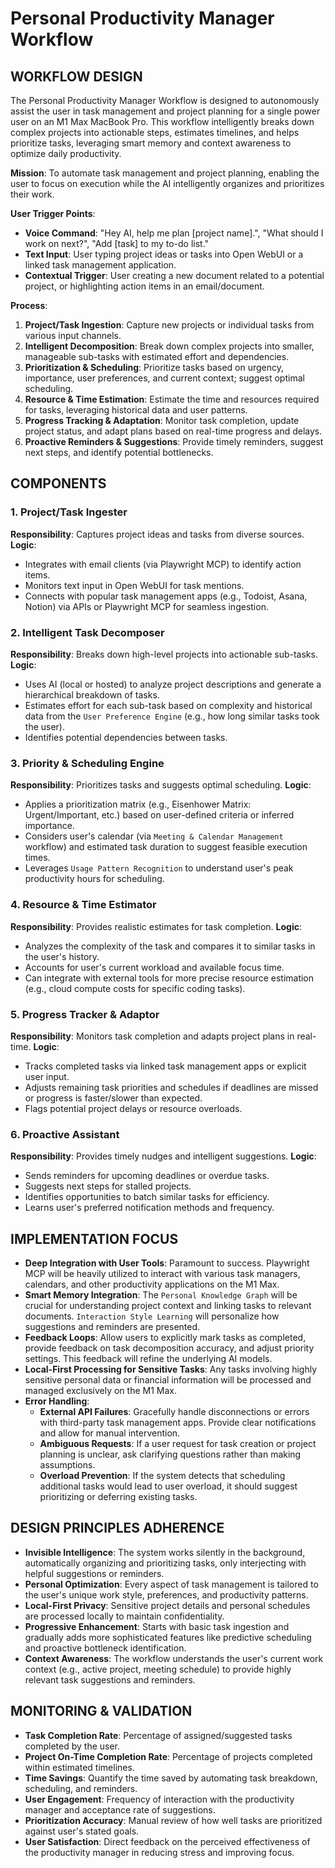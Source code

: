 # Personal Productivity Manager Workflow

## WORKFLOW DESIGN

The Personal Productivity Manager Workflow is designed to autonomously assist the user in task management and project planning for a single power user on an M1 Max MacBook Pro. This workflow intelligently breaks down complex projects into actionable steps, estimates timelines, and helps prioritize tasks, leveraging smart memory and context awareness to optimize daily productivity.

**Mission**: To automate task management and project planning, enabling the user to focus on execution while the AI intelligently organizes and prioritizes their work.

**User Trigger Points**: 
*   **Voice Command**: "Hey AI, help me plan [project name].", "What should I work on next?", "Add [task] to my to-do list."
*   **Text Input**: User typing project ideas or tasks into Open WebUI or a linked task management application.
*   **Contextual Trigger**: User creating a new document related to a potential project, or highlighting action items in an email/document.

**Process**:
1.  **Project/Task Ingestion**: Capture new projects or individual tasks from various input channels.
2.  **Intelligent Decomposition**: Break down complex projects into smaller, manageable sub-tasks with estimated effort and dependencies.
3.  **Prioritization & Scheduling**: Prioritize tasks based on urgency, importance, user preferences, and current context; suggest optimal scheduling.
4.  **Resource & Time Estimation**: Estimate the time and resources required for tasks, leveraging historical data and user patterns.
5.  **Progress Tracking & Adaptation**: Monitor task completion, update project status, and adapt plans based on real-time progress and delays.
6.  **Proactive Reminders & Suggestions**: Provide timely reminders, suggest next steps, and identify potential bottlenecks.

## COMPONENTS

### 1. Project/Task Ingester
**Responsibility**: Captures project ideas and tasks from diverse sources.
**Logic**: 
*   Integrates with email clients (via Playwright MCP) to identify action items.
*   Monitors text input in Open WebUI for task mentions.
*   Connects with popular task management apps (e.g., Todoist, Asana, Notion) via APIs or Playwright MCP for seamless ingestion.

### 2. Intelligent Task Decomposer
**Responsibility**: Breaks down high-level projects into actionable sub-tasks.
**Logic**: 
*   Uses AI (local or hosted) to analyze project descriptions and generate a hierarchical breakdown of tasks.
*   Estimates effort for each sub-task based on complexity and historical data from the `User Preference Engine` (e.g., how long similar tasks took the user).
*   Identifies potential dependencies between tasks.

### 3. Priority & Scheduling Engine
**Responsibility**: Prioritizes tasks and suggests optimal scheduling.
**Logic**: 
*   Applies a prioritization matrix (e.g., Eisenhower Matrix: Urgent/Important, etc.) based on user-defined criteria or inferred importance.
*   Considers user's calendar (via `Meeting & Calendar Management` workflow) and estimated task duration to suggest feasible execution times.
*   Leverages `Usage Pattern Recognition` to understand user's peak productivity hours for scheduling.

### 4. Resource & Time Estimator
**Responsibility**: Provides realistic estimates for task completion.
**Logic**: 
*   Analyzes the complexity of the task and compares it to similar tasks in the user's history.
*   Accounts for user's current workload and available focus time.
*   Can integrate with external tools for more precise resource estimation (e.g., cloud compute costs for specific coding tasks).

### 5. Progress Tracker & Adaptor
**Responsibility**: Monitors task completion and adapts project plans in real-time.
**Logic**: 
*   Tracks completed tasks via linked task management apps or explicit user input.
*   Adjusts remaining task priorities and schedules if deadlines are missed or progress is faster/slower than expected.
*   Flags potential project delays or resource overloads.

### 6. Proactive Assistant
**Responsibility**: Provides timely nudges and intelligent suggestions.
**Logic**: 
*   Sends reminders for upcoming deadlines or overdue tasks.
*   Suggests next steps for stalled projects.
*   Identifies opportunities to batch similar tasks for efficiency.
*   Learns user's preferred notification methods and frequency.

## IMPLEMENTATION FOCUS

*   **Deep Integration with User Tools**: Paramount to success. Playwright MCP will be heavily utilized to interact with various task managers, calendars, and other productivity applications on the M1 Max.
*   **Smart Memory Integration**: The `Personal Knowledge Graph` will be crucial for understanding project context and linking tasks to relevant documents. `Interaction Style Learning` will personalize how suggestions and reminders are presented.
*   **Feedback Loops**: Allow users to explicitly mark tasks as completed, provide feedback on task decomposition accuracy, and adjust priority settings. This feedback will refine the underlying AI models.
*   **Local-First Processing for Sensitive Tasks**: Any tasks involving highly sensitive personal data or financial information will be processed and managed exclusively on the M1 Max.
*   **Error Handling**: 
    *   **External API Failures**: Gracefully handle disconnections or errors with third-party task management apps. Provide clear notifications and allow for manual intervention.
    *   **Ambiguous Requests**: If a user request for task creation or project planning is unclear, ask clarifying questions rather than making assumptions.
    *   **Overload Prevention**: If the system detects that scheduling additional tasks would lead to user overload, it should suggest prioritizing or deferring existing tasks.

## DESIGN PRINCIPLES ADHERENCE

*   **Invisible Intelligence**: The system works silently in the background, automatically organizing and prioritizing tasks, only interjecting with helpful suggestions or reminders.
*   **Personal Optimization**: Every aspect of task management is tailored to the user's unique work style, preferences, and productivity patterns.
*   **Local-First Privacy**: Sensitive project details and personal schedules are processed locally to maintain confidentiality.
*   **Progressive Enhancement**: Starts with basic task ingestion and gradually adds more sophisticated features like predictive scheduling and proactive bottleneck identification.
*   **Context Awareness**: The workflow understands the user's current work context (e.g., active project, meeting schedule) to provide highly relevant task suggestions and reminders.

## MONITORING & VALIDATION

*   **Task Completion Rate**: Percentage of assigned/suggested tasks completed by the user.
*   **Project On-Time Completion Rate**: Percentage of projects completed within estimated timelines.
*   **Time Savings**: Quantify the time saved by automating task breakdown, scheduling, and reminders.
*   **User Engagement**: Frequency of interaction with the productivity manager and acceptance rate of suggestions.
*   **Prioritization Accuracy**: Manual review of how well tasks are prioritized against user's stated goals.
*   **User Satisfaction**: Direct feedback on the perceived effectiveness of the productivity manager in reducing stress and improving focus.